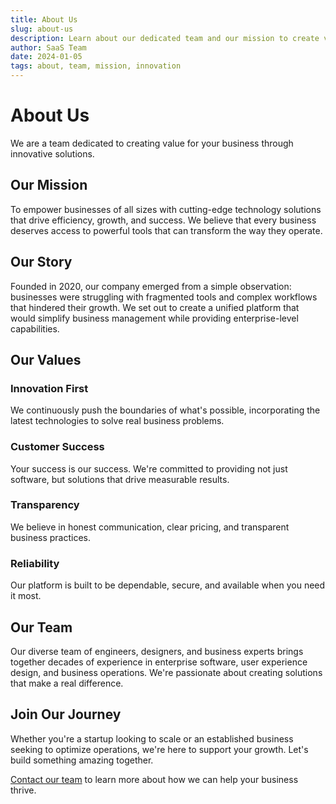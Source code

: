 ```yaml
---
title: About Us
slug: about-us
description: Learn about our dedicated team and our mission to create value for businesses through innovative solutions
author: SaaS Team
date: 2024-01-05
tags: about, team, mission, innovation
---
```


# About Us

We are a team dedicated to creating value for your business through innovative solutions.

## Our Mission

To empower businesses of all sizes with cutting-edge technology solutions that drive efficiency, growth, and success. We believe that every business deserves access to powerful tools that can transform the way they operate.

## Our Story

Founded in 2020, our company emerged from a simple observation: businesses were struggling with fragmented tools and complex workflows that hindered their growth. We set out to create a unified platform that would simplify business management while providing enterprise-level capabilities.

## Our Values

### Innovation First
We continuously push the boundaries of what's possible, incorporating the latest technologies to solve real business problems.

### Customer Success
Your success is our success. We're committed to providing not just software, but solutions that drive measurable results.

### Transparency
We believe in honest communication, clear pricing, and transparent business practices.

### Reliability
Our platform is built to be dependable, secure, and available when you need it most.

## Our Team

Our diverse team of engineers, designers, and business experts brings together decades of experience in enterprise software, user experience design, and business operations. We're passionate about creating solutions that make a real difference.

## Join Our Journey

Whether you're a startup looking to scale or an established business seeking to optimize operations, we're here to support your growth. Let's build something amazing together.

[Contact our team](/contact-us) to learn more about how we can help your business thrive.